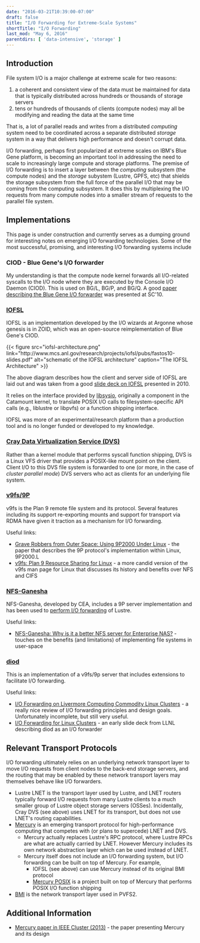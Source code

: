 ```yaml
---
date: "2016-03-21T10:39:00-07:00"
draft: false
title: "I/O Forwarding for Extreme-Scale Systems"
shortTitle: "I/O Forwarding"
last_mod: "May 6, 2016"
parentdirs: [ 'data-intensive', 'storage' ]
---
```


## Introduction

File system I/O is a major challenge at extreme scale for two reasons:

1. a coherent and consistent view of the data must be maintained for data that
   is typically distributed across hundreds or thousands of storage servers
2. tens or hundreds of thousands of clients (compute nodes) may all be modifying
   and reading the data at the same time

That is, a lot of parallel reads and writes from a distributed _computing_
system need to be coordinated across a separate distributed _storage_ system
in a way that delivers high performance and doesn't corrupt data.

I/O forwarding, perhaps first popularized at extreme scales on IBM's Blue Gene
platform, is becoming an important tool in addressing the need to scale to
increasingly large compute and storage platforms.  The premise of I/O forwarding
is to insert a layer between the _computing_ subsystem (the compute nodes) and
the _storage_ subystem (Lustre, GPFS, etc) that shields the storage subsystem
from the full force of the parallel I/O that may be coming from the computing
subsystem.  It does this by multiplexing the I/O requests from many compute
nodes into a smaller stream of requests to the parallel file system.

## Implementations

This page is under construction and currently serves as a dumping ground for
interesting notes on emerging I/O forwarding technologies.  Some of the most
successful, promising, and interesting I/O forwarding systems include

### CIOD - Blue Gene's I/O forwarder 

My understanding is that the compute node kernel forwards all I/O-related
syscalls to the I/O node where they are executed by the Console I/O Daemon
(CIOD).  This is used on BG/L, BG/P, and BG/Q.  A good [paper describing
the Blue Gene I/O forwarder][bgp ciod paper] was presented at SC'10.

### [IOFSL][iofsl site] 

IOFSL is an implementation developed by the I/O wizards at Argonne whose
genesis is in ZOID, which was an open-source reimplementation of Blue Gene's
CIOD.

<div class="shortcode">
{{< figure src="iofsl-architecture.png" link="http://www.mcs.anl.gov/research/projects/iofsl/pubs/fastos10-slides.pdf" alt="schematic of the IOFSL architecture" caption="The IOFSL Architecture" >}}
</div>

The above diagram describes how the client and server side of IOFSL are laid out
and was taken from a good [slide deck on IOFSL][iofsl architecture] presented
in 2010.

It relies on the interface provided by [libsysio][libsysio], originally a
component in the Catamount kernel, to translate POSIX I/O calls to
filesystem-specific API calls (e.g., liblustre or libpvfs) or a function
shipping interface.

IOFSL was more of an experimental/research platform than a production tool and
is no longer funded or developed to my knowledge.

### [Cray Data Virtualization Service (DVS)][cray dvs] 

Rather than a kernel module that performs syscall function shipping, DVS is a
Linux VFS driver that provides a POSIX-like mount point on the client.  Client
I/O to this DVS file system is forwarded to one (or more, in the case of
_cluster parallel mode_) DVS servers who act as clients for an underlying
file system.

### [v9fs/9P][v9fs kdoc] 

v9fs is the Plan 9 remote file system and its protocol.  Several features
including its support re-exporting mounts and support for transport via RDMA
have given it traction as a mechanism for I/O forwarding.

Useful links:

- [Grave Robbers from Outer Space: Using 9P2000 Under Linux][9p2000.L paper] - the paper that describes the 9P protocol's implementation within Linux, 9P2000.L 
- [v9fs: Plan 9 Resource Sharing for Linux][candid v9fs kdoc] - a more candid version of the v9fs man page for Linux that discusses its history and benefits over NFS and CIFS

### [NFS-Ganesha][nfs-ganesha 9p site] 

NFS-Ganesha, developed by CEA, includes a 9P server implementation and has
been used to [perform I/O forwarding][nfs-ganesha io forwarding] of Lustre.

Useful links:

- [NFS-Ganesha: Why is it a better NFS server for Enterprise NAS?][nfs-ganesha ibm slides] - touches on the benefits (and limitations) of implementing file systems in user-space

### [diod][diod site] 

This is an implementation of a v9fs/9p server that includes extensions to
facilitate I/O forwarding.

Useful links:

- [I/O Forwarding on Livermore Computing Commodity Linux Clusters][llnl tr-609233] - a really nice review of I/O forwarding principles and design goals.  Unfortunately incomplete, but still very useful.
- [I/O Forwarding for Linux Clusters][diod io forwarding slides] - an early slide deck from LLNL describing diod as an I/O forwarder 

## Relevant Transport Protocols

I/O forwarding ultimately relies on an underlying network transport layer 
to move I/O requests from client nodes to the back-end storage servers, and the
routing that may be enabled by these network transport layers may themselves
behave like I/O forwarders.

- Lustre LNET is the transport layer used by Lustre, and LNET routers typically
  forward I/O requests from many Lustre clients to a much smaller group of
  Lustre object storage servers (OSSes).  Incidentally, Cray DVS (see above)
  uses LNET for its transport, but does not use LNET's routing capabilities.
- [Mercury][mercury] is an emerging transport protocol for high-performance
  computing that competes with (or plans to supercede) LNET and DVS.
  - Mercury actually replaces Lustre's RPC protocol, where Lustre RPCs are what
    are actually carried by LNET.  However Mercury includes its own network
    abstraction layer which can be used instead of LNET.
  - Mercury itself does not include an I/O forwarding system, but I/O forwarding
    can be built on top of Mercury.  For example, 
    - IOFSL (see above) can use Mercury instead of its original BMI protocol
    - [Mercury POSIX] is a project built on top of Mercury that performs POSIX
      I/O function shipping
- [BMI][bmi] is the network transport layer used in PVFS2.

## Additional Information

- [Mercury paper in IEEE Cluster (2013)][mercury ieee paper] - the paper presenting Mercury and its design

[bgp ciod paper]: http://dx.doi.org/10.1109/SC.2010.8
[iofsl site]: http://www.mcs.anl.gov/research/projects/iofsl/
[iofsl architecture]: http://www.mcs.anl.gov/research/projects/iofsl/pubs/fastos10-slides.pdf
[nfs-ganesha 9p site]: https://github.com/nfs-ganesha/nfs-ganesha/wiki/9p
[nfs-ganesha ibm slides]: http://events.linuxfoundation.org/sites/events/files/slides/Collab14_nfsGanesha.pdf
[nfs-ganesha io forwarding]: https://eofs.gsi.de/fileadmin/lad2014/slides/18_Gregoire_Pichon_LAD2014_IOProxies_over_Lustre.pdf
[cray dvs]: http://docs.cray.com/books/S-0005-22/
[llnl tr-609233]: https://e-reports-ext.llnl.gov/pdf/709892.pdf
[v9fs kdoc]: http://landley.net/kdocs/Documentation/filesystems/9p.txt
[candid v9fs kdoc]: http://landley.net/kdocs/Documentation/filesystems/9p.txt
[9p2000.L paper]: https://www.usenix.org/legacy/events/usenix05/tech/freenix/hensbergen.html
[diod site]: https://github.com/chaos/diod
[diod io forwarding slides]: diod.googlecode.com/svn/wiki/garlick-iscr-2011-aug.pdf
[mercury]: https://mercury-hpc.github.io
[mercury ieee paper]: http://dx.doi.org/10.1109/CLUSTER.2013.6702617
[Mercury POSIX]: https://wiki.hpdd.intel.com/display/PUB/Fast+Forward+Storage+and+IO+Program+Documents?preview=/12127153/16843337/M6.1_PosixFunctionShipping-Demo-v3.pdf
[BMI]: http://dx.doi.org/10.1109/IPDPS.2005.128
[libsysio]: http://www.cs.sandia.gov/Scalable_IO/
